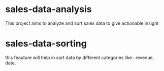 # sales-data-analysis
This project aims to analyze and sort sales data to give actionable insight
# sales-data-sorting
this feauture will help in sort data by different categories like : revenue, date, 
